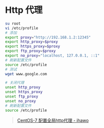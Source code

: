 # Http 代理

```bash
su root
vi /etc/profile
# 添加
export proxy="http://192.168.1.2:12345"
export http_proxy=$proxy
export https_proxy=$proxy
export ftp_proxy=$proxy
export no_proxy="localhost, 127.0.0.1, ::1"
# 刷新配置文件
source /etc/profile
# 测试
wget www.google.com

# 关闭代理
unset http_proxy
unset https_proxy
unset ftp_proxy
unset no_proxy
# 刷新配置文件
source /etc/profile
```

> [CentOS-7 配置全局http代理 - ihawo](https://www.ihawo.com/archives/139.html)